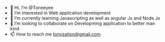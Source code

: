 - 👋 Hi, I’m @Toneeyee
- 👀 I’m interested in Web application development
- 🌱 I’m currently learning Javascripting as well as angular Js and Node Js
- 💞️ I’m looking to collaborate on Developming application to better man kind
- 📫 How to reach me tonyzation@gmail.com

<!---
Toneeyee/Toneeyee is a ✨ special ✨ repository because its `README.md` (this file) appears on your GitHub profile.
You can click the Preview link to take a look at your changes.
--->
